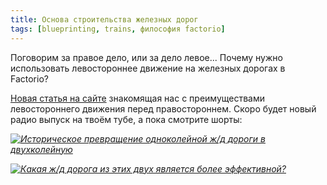 ```yaml
---
title: Основа строительства железных дорог
tags: [blueprinting, trains, философия factorio]
---
```


Поговорим за правое дело, или за дело левое... Почему нужно использовать левостороннее движение на железных дорогах в Factorio?

<!-- truncate -->

[Новая статья на сайте](pathname:///LoadingAndUnloadingTrains/LeftHandTraffic) знакомящая нас с преимуществами левостороннего движения перед правостороннем. Скоро будет новый радио выпуск на твоём тубе, а пока смотрите шорты:

[*![Историческое превращение одноколейной ж/д дороги в двухколейную](http://img.youtube.com/vi/K6EKFVg9Gzg/0.jpg)*](https://youtube.com/shorts/K6EKFVg9Gzg)

[*![Какая ж/д дорога из этих двух является более эффективной?](http://img.youtube.com/vi/QVh_z5ngUaI/0.jpg)*](https://youtube.com/shorts/QVh_z5ngUaI)
